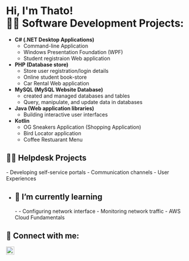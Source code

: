 <h1>Hi, I'm Thato! <br/

<h2>👨‍💻 Software Development Projects:</h2>

- <b>C# (.NET Desktop Applications)</b>
  - Command-line Application
  - Windows Presentation Foundation (WPF)
  - Student registraion Web application
- <b> PHP (Database store)</b>
  - Store user registration/login details
  - Online student book-store
  - Car Rental Web application
- <b>MySQL (MySQL Website Database)</b>
  - created and managed databases and tables
  - Query, manipulate, and update data in databases
- <b>Java (Web application libraries)</b>
  - Building interactive user interfaces
- <b>Kotlin</b>
  - OG Sneakers Application (Shopping Application)
  - Bird Locator application
  - Coffee Restuarant Menu
    
<h2> 👨‍💻 Helpdesk Projects</h2>
   - Developing self-service portals
   - Communication channels 
   - User Experiences

- <h2>🌱 I’m currently learning</h2> 
  -    
  - Configuring network interface
  - Monitoring network traffic
  - AWS Cloud Fundamentals
  

<h2> 🤳 Connect with me:</h2>

[<img align="left" alt="ThatoMore | LinkedIn" width="22px" src="https://cdn.jsdelivr.net/npm/simple-icons@v3/icons/linkedin.svg" />][linkedin]

[linkedin]:  https://www.linkedin.com/in/thato-more-a0636a233/

<!--
**More-jnr/More-jnr** is a ✨ _special_ ✨ repository because its `README.md` (this file) appears on your GitHub profile.

Here are some ideas to get you started:

- 🔭 I’m currently working on ...
- 👯 I’m looking to collaborate on ...
- 🤔 I’m looking for help with ...
- 💬 Ask me about ...
- 📫 How to reach me: ...
- 😄 Pronouns: ...
- ⚡ Fun fact: ...
-->
